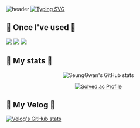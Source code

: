 ![header](https://capsule-render.vercel.app/api?type=waving&color=6994CDEE&text=&animation=twinkling&height=80)
[![Typing SVG](https://readme-typing-svg.demolab.com?font=Alkatra&weight=500&size=45&duration=3500&pause=3&color=6994CDEE&center=false&vCenter=false&multiline=true&repeat=true&width=1000&height=100&lines=Welcome+to+SeungGwan's+GitHub!👋)](https://git.io/typing-svg)

## 🔨 Once I've used 🔨
<a href="https://simpleicons.org" target="_blank"><img src="https://img.shields.io/badge/Spring-6DB33F?style=flat&logo=Spring&logoColor=white"/></a>
<a href="https://simpleicons.org" target="_blank"><img src="https://img.shields.io/badge/C++-00599C?style=flat&logo=C%2B%2B&logoColor=white"/></a>
<a href="https://simpleicons.org" target="_blank"><img src="https://img.shields.io/badge/Python-3776AB?style=flat&logo=Python&logoColor=white"/></a>
## 🏅 My stats 🏅
<div align="center">
  
![SeungGwan's GitHub stats](https://github-readme-stats.vercel.app/api?username=SeungGwan123&show_icons=true&theme=merko)

[![Solved.ac Profile](http://mazassumnida.wtf/api/v2/generate_badge?boj=skwan123)](https://solved.ac/skwan123)

</div>

## 🔑 My Velog 🔑
[![Velog's GitHub stats](https://velog-readme-stats.vercel.app/api/badge?name=SeungGwan)](https://velog.io/@seunggwan/posts) 


